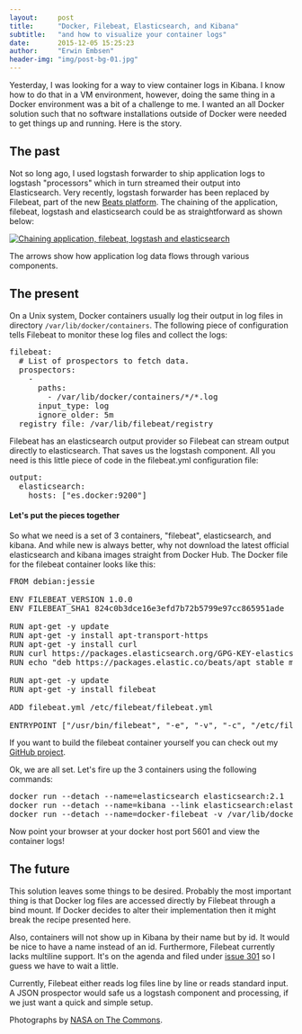 ```yaml
---
layout:     post
title:      "Docker, Filebeat, Elasticsearch, and Kibana"
subtitle:   "and how to visualize your container logs"
date:       2015-12-05 15:25:23
author:     "Erwin Embsen"
header-img: "img/post-bg-01.jpg"
---
```


<p>Yesterday, I was looking for a way to view container logs in Kibana. I know how to do that in a VM environment,
however, doing the same thing in a Docker environment was a bit of a challenge to me. I wanted an all Docker solution
such that no software installations outside of Docker were needed to get things up and running. Here is the story.</p>

<h2 class="section-heading">The past</h2>

<p>Not so long ago, I used logstash forwarder to ship application logs to logstash "processors" which in turn streamed
their output into Elasticsearch. Very recently, logstash forwarder has been replaced by Filebeat, part of the new
<a href="https://www.elastic.co/blog/beats-1-0-0">Beats platform</a>. The chaining of the application, filebeat,
logstash and elasticsearch could be as straightforward as shown below:<p>

<a href="#">
    <img src="{{ site.baseurl }}/img/docker-filebeat-elasticsearch.jpg" alt="Chaining application, filebeat, logstash and elasticsearch">
</a>

<p>The arrows show how application log data flows through various components.</p>

<h2 class="section-heading">The present</h2>

<p>On a Unix system, Docker containers usually log their output in log files in directory
<code>/var/lib/docker/containers</code>. The following piece of configuration tells Filebeat to monitor these log
files and collect the logs:<p>

<pre>
filebeat:
  # List of prospectors to fetch data.
  prospectors:
    -
      paths:
        - /var/lib/docker/containers/*/*.log
      input_type: log
      ignore_older: 5m
  registry_file: /var/lib/filebeat/registry
</pre>


<p>Filebeat has an elasticsearch output provider so Filebeat can stream output directly to elasticsearch. That saves us
the logstash component. All you need is this little piece of code in the filebeat.yml configuration file:</p>

<pre>
output:
  elasticsearch:
    hosts: ["es.docker:9200"]
</pre>

<h4 class="section-heading">Let's put the pieces together</h4>

<p>So what we need is a set of 3 containers, "filebeat", elasticsearch, and kibana. And while new is always better, why
not download the latest official elasticsearch and kibana images straight from Docker Hub. The Docker file for the
filebeat container looks like this:</p>

<pre>
FROM debian:jessie

ENV FILEBEAT_VERSION 1.0.0
ENV FILEBEAT_SHA1 824c0b3dce16e3efd7b72b5799e97cc865951ade

RUN apt-get -y update
RUN apt-get -y install apt-transport-https
RUN apt-get -y install curl
RUN curl https://packages.elasticsearch.org/GPG-KEY-elasticsearch | apt-key add -
RUN echo "deb https://packages.elastic.co/beats/apt stable main" | tee -a /etc/apt/sources.list.d/beats.list

RUN apt-get -y update
RUN apt-get -y install filebeat

ADD filebeat.yml /etc/filebeat/filebeat.yml

ENTRYPOINT ["/usr/bin/filebeat", "-e", "-v", "-c", "/etc/filebeat/filebeat.yml"]
</pre>

<p>If you want to build the filebeat container yourself you can check out my <a href="https://github.com/eembsen/docker-filebeat">GitHub project</a>.<p>

<p>Ok, we are all set. Let's fire up the 3 containers using the following commands:<p>

<pre>
docker run --detach --name=elasticsearch elasticsearch:2.1
docker run --detach --name=kibana --link elasticsearch:elasticsearch -p 5601:5601 kibana:4.3
docker run --detach --name=docker-filebeat -v /var/lib/docker:/var/lib/docker --link elasticsearch:es.docker docker-filebeat
</pre>

<p>Now point your browser at your docker host port 5601 and view the container logs!<p>

<h2 class="section-heading">The future</h2>

<p>This solution leaves some things to be desired. Probably the most important thing is that Docker log files are
accessed directly by Filebeat through a bind mount. If Docker decides to alter their implementation then it might break
the recipe presented here.</p>

<p>Also, containers will not show up in Kibana by their name but by id. It would be nice to have a name instead of an
id. Furthermore, Filebeat currently lacks multiline support. It's on the agenda and filed under
<a href="https://github.com/elastic/filebeat/issues/301">issue 301</a> so I guess we have to wait a little.<p>

<p>Currently, Filebeat either reads log files line by line or reads standard input. A JSON prospector would safe us a
logstash component and processing, if we just want a quick and simple setup.</p>

<p>Photographs by <a href="https://www.flickr.com/photos/nasacommons/">NASA on The Commons</a>.</p>
